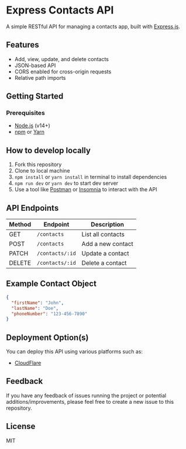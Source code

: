 # Express Contacts API

A simple RESTful API for managing a contacts app, built with [Express.js](https://expressjs.com/).

## Features

- Add, view, update, and delete contacts
- JSON-based API
- CORS enabled for cross-origin requests
- Relative path imports

## Getting Started

### Prerequisites

- [Node.js](https://nodejs.org/) (v14+)
- [npm](https://www.npmjs.com/) or [Yarn](https://yarnpkg.com/)

## How to develop locally

1. Fork this repository
2. Clone to local machine
3. `npm install` or `yarn install` in terminal to install dependencies
4. `npm run dev` or `yarn dev` to start dev server
5. Use a tool like [Postman](https://www.postman.com/) or [Insomnia](https://insomnia.rest/) to interact with the API

## API Endpoints

| Method | Endpoint        | Description       |
| ------ | --------------- | ----------------- |
| GET    | `/contacts`     | List all contacts |
| POST   | `/contacts`     | Add a new contact |
| PATCH  | `/contacts/:id` | Update a contact  |
| DELETE | `/contacts/:id` | Delete a contact  |

## Example Contact Object

```json
{
  "firstName": "John",
  "lastName": "Doe",
  "phoneNumber": "123-456-7890"
}
```

## Deployment Option(s)

You can deploy this API using various platforms such as:

- [CloudFlare](https://www.cloudflare.com/)

## Feedback

If you have any feedback of issues running the project or potential additions/improvements, please feel free to create a new issue to this repository.

## License

MIT
